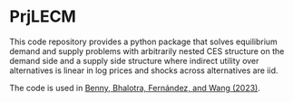 # PrjLECM

This code repository provides a python package that solves equilibrium demand and supply problems with arbitrarily nested CES structure on the demand side and a supply side structure where indirect utility over alternatives is linear in log prices and shocks across alternatives are iid.

The code is used in [Benny, Bhalotra, Fernández, and Wang (2023)](https://fanwangecon.github.io/assets/UK_Flexibility_Gender_Wage_Gap.pdf).

